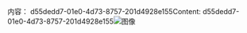 <span data-ttu-id="434d1-101">内容： d55dedd7-01e0-4d73-8757-201d4928e155</span><span class="sxs-lookup"><span data-stu-id="434d1-101">Content: d55dedd7-01e0-4d73-8757-201d4928e155</span></span>![图像](7dca79f9-0f83-4dc5-a7f0-ba012c323f8a.png)
